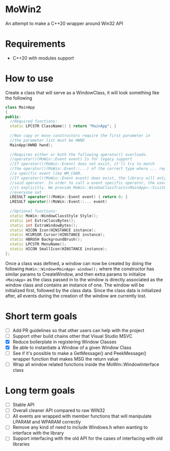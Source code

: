 # MoWin2
An attempt to make a C++20 wrapper around Win32 API

# Requirements
- C++20 with modules support

# How to use
Create a class that will serve as a WindowClass, it will look something like the following
```c++
class MainApp
{
public:
  //Required functions:
  static LPCSTR ClassName() { return "MainApp"; }
  
  //Non copy or move constructors require the first parameter in 
  //the parameter list must be HWND
  MainApp(HWND hwnd);
  
  //Requires either or both the following operator() overloads.
  //operator()(MoWin::Event event) Is for legacy support
  //If operator()(MoWin::Event) does not exist, it'll try to match
  //the operator()(MoWin::Event::...) of the correct type where ... represent 
  //a specific event like WM_CHAR.
  //If operator()(MoWin::Event event) does exist, the library will only call
  //said operator. In order to call a event specific operator, the user must call
  //it explicitly. We provide MoWin::WindowClassTraits<MainApp>::VisitEvent() to help
  //everyone out
  LRESULT operator()(MoWin::Event event) { return 0; }
  LRESULT operator()(MoWin::Event::... event)
  
  //Optional functions:
  static MoWin::WindowClassStyle Style();
  static int ExtraClassBytes();
  static int ExtraWindowBytes();
  static HICON Icon(HINSTANCE instance);
  static HCURSOR Cursor(HINSTANCE instance);
  static HBRUSH BackgroundBrush();
  static LPCSTR MenuName();
  static HICON SmallIcon(HINSTANCE instance);
};
```
Once a class was defined, a window can now be created by doing the following `MoWin::Window<MainApp> window();` where the constructor has similar params to CreateWindow, and then extra params to initialize `<MainApp>` as the class passed in to the window is directly associated as the window class and contains an instance of one. 
The window will be initialized first, followed by the class data. Since the class data is initialized after, all events during the creation of the window are currently lost.

# Short term goals
- [ ] Add PR guidelines so that other users can help with the project
- [ ] Support other build chains other that Visual Studio MSVC
- [x] Reduce boilerplate in registering Window Classes
- [x] Be able to instantiate a Window of a given Window Class
- [ ] See if it's possible to make a GetMessage() and PeekMessage() wrapper function that makes MSG the return value
- [ ] Wrap all window related functions inside the MoWin::WindowInterface class

# Long term goals
- [ ] Stable API
- [ ] Overall cleaner API compared to raw WIN32
- [ ] All events are wrapped with member functions that will manipulate LPARAM and WPARAM correctly
- [ ] Remove any kind of need to include Windows.h when wanting to interface with the library
- [ ] Support interfacing with the old API for the cases of interfacing with old libraries
